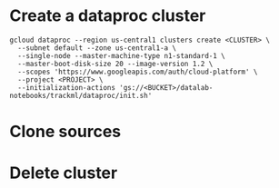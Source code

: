 # Create a dataproc cluster
~~~~
gcloud dataproc --region us-central1 clusters create <CLUSTER> \
  --subnet default --zone us-central1-a \
  --single-node --master-machine-type n1-standard-1 \
  --master-boot-disk-size 20 --image-version 1.2 \
  --scopes 'https://www.googleapis.com/auth/cloud-platform' \
  --project <PROJECT> \
  --initialization-actions 'gs://<BUCKET>/datalab-notebooks/trackml/dataproc/init.sh'
~~~~

# Clone sources
# Delete cluster

